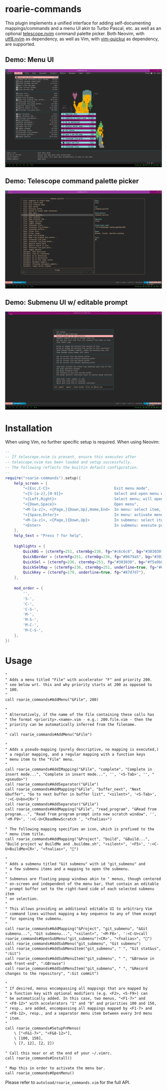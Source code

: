 # roarie-commands

This plugin implements a unified interface for adding self-documenting
mappings/commands and a menu UI akin to Turbo Pascal, etc. as well as
an optional [telescope.nvim](https://github.com/nvim-telescope/telescope.nvim)
command palette picker. Both Neovim, with [utf8.nvim](https://github.com/uga-rosa/utf8.nvim)
as dependency, as well as Vim, with [vim-quickui](https://github.com/skywind3000/vim-quickui)
as dependency, are supported.

## Demo: Menu UI
![Menu UI](https://github.com/lalbornoz/roarie-commands.vim/blob/master/Screenshot1.png?raw=true)

## Demo: Telescope command palette picker
![Telescope command palette picker](https://github.com/lalbornoz/roarie-commands.vim/blob/master/Screenshot2.png?raw=true)

## Demo: Submenu UI w/ editable prompt
![Submenu UI w/ editable prompt](https://github.com/lalbornoz/roarie-commands.vim/blob/master/Screenshot3.png?raw=true)

# Installation

When using Vim, no further specific setup is required. When using Neovim:

```lua
--
-- If telescope.nvim is present, ensure this executes after
-- telescope.nvim has been loaded and setup successfully.
-- The following reflects the builtin default configuration.
--
require("roarie-commands").setup({
	help_screen = {
		"<{Esc,C-C}>                             Exit menu mode",
		"<{S-[a-z],[0-9]}>                       Select and open menu with accelerator",
		"<{Left,Right}>                          Select menu; will open menu automatically if menu is not open",
		"<{Down,Space}>                          Open menu",
		"<M-[a-z]>, <{Page,}{Down,Up},Home,End>  In menu: select item, scroll through items",
		"<{Space,Enter}>                         In menu: activate menu item",
		"<M-[a-z]>, <{Page,}{Down,Up}>           In submenu: select item with accelerator",
		"<Enter>                                 In submenu: execute prompt",
	},
	help_text = "Press ? for help",

	highlights = {
		QuickBG = {ctermfg=251, ctermbg=236, fg="#c6c6c6", bg="#303030"},
		QuickBorder = {ctermfg=251, ctermbg=236, fg="#0679a5", bg="#303030"},
		QuickSel = {ctermfg=236, ctermbg=251, fg="#303030", bg="#f5a9b8"},
		QuickSelMap = {ctermfg=236, ctermbg=251, underline=true, fg="#0679a5", bg="#f5a9b8"},
		QuickKey = {ctermfg=179, underline=true, fg="#87d7d7"},
	},

	mod_order = {
		'',
		'S-',
		'C-',
		'C-S-',
		'M-',
		'M-S-',
		'M-C-',
		'M-C-S-',
	},
})
```

# Usage

```vim
"
" Adds a menu titled "File" with accelerator "F" and priority 200.
" see below wrt. this and why priority starts at 200 as opposed to
" 100.
"
call roarie_commands#AddMenu("&File", 200)

"
" Alternatively, if the name of the file containing these calls has
" the format <priority>.<name>.vim - e.g.: 200.file.vim - then the
" priority can be automatically inferred from the filename.
"
" call roarie_commands#AddMenu("&File")

"
" Adds a pseudo-mapping (purely descriptive, no mapping is executed,)
" a regular mapping, and a regular mapping with a function keys
" menu item to the "File" menu.
"
call roarie_commands#AddIMapping("&File", "complete", "Complete in insert mode...", "Complete in insert mode...", '', '<S-Tab>', '', "<pseudo>")
call roarie_commands#AddSeparator("&File")
call roarie_commands#AddMapping("&File", "buffer_next", "Next &buffer", "Go to next buffer in buffer list", "<silent>", '<S-Tab>', ':<C-U>bn<CR>')
call roarie_commands#AddSeparator("&File")
call roarie_commands#AddMapping("&File", "read_program", "&Read from program...", "Read from program prompt into new scratch window", '', '<M-F9>', ':<C-U>CReadNewScratch ', "<fnalias>")

" The following mapping specifies an icon, which is prefixed to the
" menu item title.
call roarie_commands#AddMapping("&Project", "build", "&Build...", "Build project w/ BuildMe and .buildme.sh", "<silent>", '<F5>', ':<C-U>BuildMe<CR>', "<fnalias>", "")

"
" Adds a submenu titled "Git submenu" with id "git_submenu" and
" a few submenu items and a mapping to open the submenu.
"
" Submenus are floating popup windows akin to " menus, though centered
" on-screen and independent of the menu bar, that contain an editable
" prompt buffer set to the right-hand side of each selected submenu item
" on selection.
"
" This allows providing an additional editable UI to arbitrary Vim
" command lines without mapping a key sequence to any of them except
" for opening the submenu.
"
call roarie_commands#AddMapping("&Project", "git_submenu", "&Git submenu...", "Git submenu...", "<silent>", '<M-F6>', ':<C-U>call roarie_commands#OpenSubMenu("git_submenu")<CR>', "<fnalias>", "")
call roarie_commands#AddSubMenu("git_submenu", "Git submenu")
call roarie_commands#AddSubMenuItem("git_submenu", " ", "Git stat&us", ":Git")
call roarie_commands#AddSubMenuItem("git_submenu", " ", "&Browse in web front-end", ":GBrowse")
call roarie_commands#AddSubMenuItem("git_submenu", " ", "&Record changes to the repository", ":Git commit")

"
" If desired, menus encompassing all mappings that are mapped by
" a function key with optional modifiers (e.g. <F2>, <S-F9>) can
" be automatically added. In this case, two menus, "<F1-7>" and
" <F8-12>" with accelerators "1" and "8" and priorities 100 and 150,
" resp., are added, encompassing all mappings mapped by <F1-7> and
" <F8-12>, resp., and a separator menu item between every 3rd menu
" item.
"
call roarie_commands#SetupFnMenus(
	\ ["<F&1-7>", "<F&8-12>"],
	\ [100, 150],
	\ [7, 12], [2, 2])

" Call this near or at the end of your ~/.vimrc.
call roarie_commands#Install()

" Map this in order to activate the menu bar.
call roarie_commands#OpenMenu()
```

Please refer to `autoload/roarie_commands.vim` for the full API.

[modeline]: # ( vim: set tw=0: )
